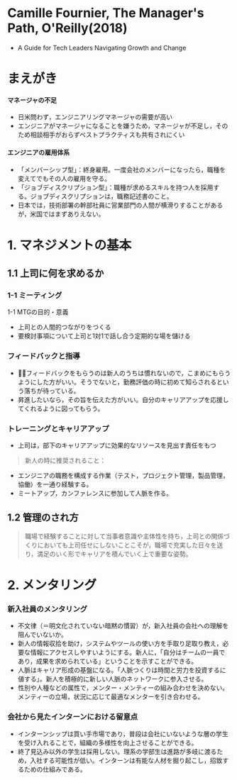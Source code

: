 # Camille Fournier, The Manager's Path, O'Reilly(2018)
- A Guide for Tech Leaders Navigating Growth and Change

# まえがき
#### マネージャの不足
- 日米問わず，エンジニアリングマネージャの需要が高い
- エンジニアがマネージャになることを嫌うため，マネージャが不足し，そのため相談相手がおらずベストプラクティスも共有されにくい

#### エンジニアの雇用体系
- 「メンバーシップ型」：終身雇用。一度会社のメンバーになったら，職種を変えてでもその人の雇用を守る。
- 「ジョブディスクリプション型」：職種が求めるスキルを持つ人を採用する。ジョブディスクリプションは，職務記述書のこと。
- 日本では，技術部署の幹部社員に営業部門の人間が横滑りすることがあるが，米国ではまずありえない。

# 1. マネジメントの基本
## 1.1 上司に何を求めるか
### 1-1 ミーティング
1-1 MTGの目的・意義
- 上司との人間的つながりをつくる
- 要検討事項について上司と1対1で話し合う定期的な場を儲ける

### フィードバックと指導
- フィードバックをもらうのは新人のうちは慣れないので，こまめにもらうようにした方がいい。そうでないと，勤務評価の時に初めて知らされるという落ちが待っている。
- 昇進したいなら，その旨を伝えた方がいい。自分のキャリアアップを応援してくれるように図ってもらう。
### トレーニングとキャリアアップ
- 上司は，部下のキャリアアップに効果的なリソースを見出す責任をもつ

>新人の時に推奨されること：
- エンジニアの職務を構成する作業（テスト，プロジェクト管理，製品管理，協働）を一通り経験する。
- ミートアップ，カンファレンスに参加して人脈を作る。

## 1.2 管理のされ方
>職場で経験することに対して当事者意識や主体性を持ち，上司との関係づくりにおいても上司任せにしないことこそが，職場で充実した日々を送り，満足のいく形でキャリアを積んでいく上で重要な姿勢。

# 2. メンタリング
### 新入社員のメンタリング
- 不文律（＝明文化されていない暗黙の慣習）が，新入社員の会社への理解を阻んでいないか。
- 新人の情報収拾を助け，システムやツールの使い方を手取り足取り教え，必要な情報にアクセスしやすいようにする。新人に，「自分はチームの一員であり，成果を求められている」ということを示すことができる。
- 人脈はキャリア形成の基盤になる。「人脈つくりは時間と労力を投資するに値する」。新人を積極的に新しい人脈のネットワークに参入させる。
- 性別や人種などの属性で，メンター・メンティーの組み合わせを決めない。メンティーの立場，状況に応じて最適なメンターを引き合わせる。

### 会社から見たインターンにおける留意点
- インターンシップは買い手市場であり，普段は会社にいないような層の学生を受け入れることで，組織の多様性を向上させることができる。
- 終了見込み以外の学生は採用しない。理系の学部生は進路が多岐に渡るため，入社する可能性が低い。インターンは有能な人材を掘り起こし，招致するための仕組みである。
